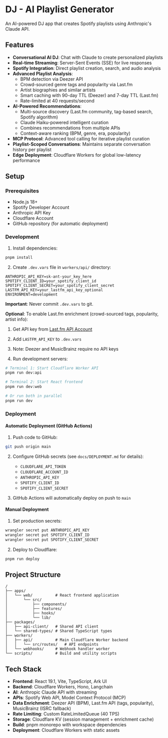 # DJ - AI Playlist Generator

An AI-powered DJ app that creates Spotify playlists using Anthropic's Claude API.

## Features

- **Conversational AI DJ**: Chat with Claude to create personalized playlists
- **Real-time Streaming**: Server-Sent Events (SSE) for live responses
- **Spotify Integration**: Direct playlist creation, search, and audio analysis
- **Advanced Playlist Analysis**:
  - BPM detection via Deezer API
  - Crowd-sourced genre tags and popularity via Last.fm
  - Artist biographies and similar artists
  - Smart caching with 90-day TTL (Deezer) and 7-day TTL (Last.fm)
  - Rate-limited at 40 requests/second
- **AI-Powered Recommendations**:
  - Multi-source discovery (Last.fm community, tag-based search, Spotify algorithm)
  - Claude Haiku-powered intelligent curation
  - Combines recommendations from multiple APIs
  - Context-aware ranking (BPM, genre, era, popularity)
- **MCP Protocol**: Advanced tool calling for iterative playlist curation
- **Playlist-Scoped Conversations**: Maintains separate conversation history per playlist
- **Edge Deployment**: Cloudflare Workers for global low-latency performance

## Setup

### Prerequisites

- Node.js 18+
- Spotify Developer Account
- Anthropic API Key
- Cloudflare Account
- GitHub repository (for automatic deployment)

### Development

1. Install dependencies:
```bash
pnpm install
```

2. Create `.dev.vars` file in `workers/api/` directory:
```
ANTHROPIC_API_KEY=sk-ant-your_key_here
SPOTIFY_CLIENT_ID=your_spotify_client_id
SPOTIFY_CLIENT_SECRET=your_spotify_client_secret
LASTFM_API_KEY=your_lastfm_api_key_optional
ENVIRONMENT=development
```

**Important**: Never commit `.dev.vars` to git.

**Optional**: To enable Last.fm enrichment (crowd-sourced tags, popularity, artist info):
1. Get API key from [Last.fm API Account](https://www.last.fm/api/account/create)
2. Add `LASTFM_API_KEY` to `.dev.vars`
3. Note: Deezer and MusicBrainz require no API keys

3. Run development servers:
```bash
# Terminal 1: Start Cloudflare Worker API
pnpm run dev:api

# Terminal 2: Start React frontend
pnpm run dev:web

# Or run both in parallel
pnpm run dev
```

### Deployment

#### Automatic Deployment (GitHub Actions)

1. Push code to GitHub:
```bash
git push origin main
```

2. Configure GitHub secrets (see `docs/DEPLOYMENT.md` for details):
   - `CLOUDFLARE_API_TOKEN`
   - `CLOUDFLARE_ACCOUNT_ID`
   - `ANTHROPIC_API_KEY`
   - `SPOTIFY_CLIENT_ID`
   - `SPOTIFY_CLIENT_SECRET`

3. GitHub Actions will automatically deploy on push to `main`

#### Manual Deployment

1. Set production secrets:
```bash
wrangler secret put ANTHROPIC_API_KEY
wrangler secret put SPOTIFY_CLIENT_ID
wrangler secret put SPOTIFY_CLIENT_SECRET
```

2. Deploy to Cloudflare:
```bash
pnpm run deploy
```

## Project Structure

```
/
├── apps/
│   └── web/          # React frontend application
│       └── src/
│           ├── components/
│           ├── features/
│           ├── hooks/
│           └── lib/
├── packages/
│   ├── api-client/   # Shared API client
│   └── shared-types/ # Shared TypeScript types
├── workers/
│   ├── api/          # Main Cloudflare Worker backend
│   │   └── src/routes/   # API endpoints
│   └── webhooks/     # Webhook handler worker
└── scripts/          # Build and utility scripts
```

## Tech Stack

- **Frontend**: React 19.1, Vite, TypeScript, Ark UI
- **Backend**: Cloudflare Workers, Hono, Langchain
- **AI**: Anthropic Claude API with streaming
- **APIs**: Spotify Web API, Model Context Protocol (MCP)
- **Data Enrichment**: Deezer API (BPM), Last.fm API (tags, popularity), MusicBrainz (ISRC fallback)
- **Rate Limiting**: Custom RateLimitedQueue (40 TPS)
- **Storage**: Cloudflare KV (session management + enrichment cache)
- **Build**: pnpm monorepo with workspace dependencies
- **Deployment**: Cloudflare Workers with static assets